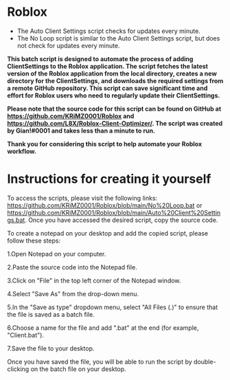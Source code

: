# Roblox

* The Auto Client Settings script checks for updates every minute.
* The No Loop script is similar to the Auto Client Settings script, but does not check for updates every minute.


**This batch script is designed to automate the process of adding ClientSettings to the Roblox application. The script fetches the latest version of the Roblox application from the local directory, creates a new directory for the ClientSettings, and downloads the required settings from a remote GitHub repository. This script can save significant time and effort for Roblox users who need to regularly update their ClientSettings.**

**Please note that the source code for this script can be found on GitHub at https://github.com/KRiMZ0001/Roblox and https://github.com/L8X/Roblox-Client-Optimizer/. The script was created by Gian!#0001 and takes less than a minute to run.**

**Thank you for considering this script to help automate your Roblox workflow.**


# Instructions for creating it yourself

To access the scripts, please visit the following links: https://github.com/KRiMZ0001/Roblox/blob/main/No%20Loop.bat or https://github.com/KRiMZ0001/Roblox/blob/main/Auto%20Client%20Settings.bat. Once you have accessed the desired script, copy the source code.

To create a notepad on your desktop and add the copied script, please follow these steps:

1.Open Notepad on your computer.

2.Paste the source code into the Notepad file.

3.Click on "File" in the top left corner of the Notepad window.

4.Select "Save As" from the drop-down menu.

5.In the "Save as type" dropdown menu, select "All Files (.)" to ensure that the file is saved as a batch file.

6.Choose a name for the file and add ".bat" at the end (for example, "Client.bat").

7.Save the file to your desktop.

Once you have saved the file, you will be able to run the script by double-clicking on the batch file on your desktop.
